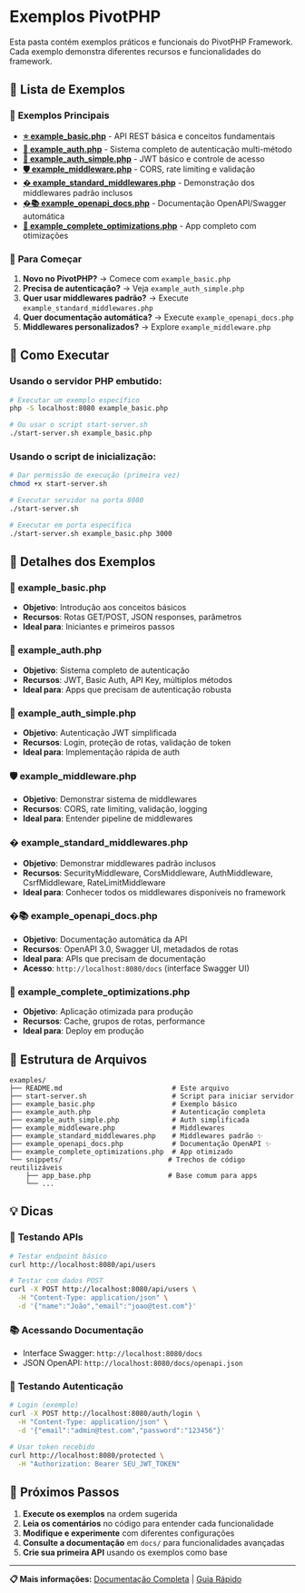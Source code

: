# Exemplos PivotPHP

Esta pasta contém exemplos práticos e funcionais do PivotPHP Framework. Cada exemplo demonstra diferentes recursos e funcionalidades do framework.

## 📂 Lista de Exemplos

### 🌟 **Exemplos Principais**

- **[⭐ example_basic.php](example_basic.php)** - API REST básica e conceitos fundamentais
- **[🔐 example_auth.php](example_auth.php)** - Sistema completo de autenticação multi-método
- **[🔑 example_auth_simple.php](example_auth_simple.php)** - JWT básico e controle de acesso
- **[🛡️ example_middleware.php](example_middleware.php)** - CORS, rate limiting e validação
- **[� example_standard_middlewares.php](example_standard_middlewares.php)** - Demonstração dos middlewares padrão inclusos
- **[�📚 example_openapi_docs.php](example_openapi_docs.php)** - Documentação OpenAPI/Swagger automática
- **[🚀 example_complete_optimizations.php](example_complete_optimizations.php)** - App completo com otimizações

### 🎯 **Para Começar**

1. **Novo no PivotPHP?** → Comece com `example_basic.php`
2. **Precisa de autenticação?** → Veja `example_auth_simple.php`
3. **Quer usar middlewares padrão?** → Execute `example_standard_middlewares.php`
4. **Quer documentação automática?** → Execute `example_openapi_docs.php`
5. **Middlewares personalizados?** → Explore `example_middleware.php`

## 🚀 Como Executar

### Usando o servidor PHP embutido:

```bash
# Executar um exemplo específico
php -S localhost:8080 example_basic.php

# Ou usar o script start-server.sh
./start-server.sh example_basic.php
```

### Usando o script de inicialização:

```bash
# Dar permissão de execução (primeira vez)
chmod +x start-server.sh

# Executar servidor na porta 8080
./start-server.sh

# Executar em porta específica
./start-server.sh example_basic.php 3000
```

## 📖 Detalhes dos Exemplos

### 🌟 example_basic.php
- **Objetivo**: Introdução aos conceitos básicos
- **Recursos**: Rotas GET/POST, JSON responses, parâmetros
- **Ideal para**: Iniciantes e primeiros passos

### 🔐 example_auth.php
- **Objetivo**: Sistema completo de autenticação
- **Recursos**: JWT, Basic Auth, API Key, múltiplos métodos
- **Ideal para**: Apps que precisam de autenticação robusta

### 🔑 example_auth_simple.php
- **Objetivo**: Autenticação JWT simplificada
- **Recursos**: Login, proteção de rotas, validação de token
- **Ideal para**: Implementação rápida de auth

### 🛡️ example_middleware.php
- **Objetivo**: Demonstrar sistema de middlewares
- **Recursos**: CORS, rate limiting, validação, logging
- **Ideal para**: Entender pipeline de middlewares

### � example_standard_middlewares.php
- **Objetivo**: Demonstrar middlewares padrão inclusos
- **Recursos**: SecurityMiddleware, CorsMiddleware, AuthMiddleware, CsrfMiddleware, RateLimitMiddleware
- **Ideal para**: Conhecer todos os middlewares disponíveis no framework

### �📚 example_openapi_docs.php
- **Objetivo**: Documentação automática da API
- **Recursos**: OpenAPI 3.0, Swagger UI, metadados de rotas
- **Ideal para**: APIs que precisam de documentação
- **Acesso**: `http://localhost:8080/docs` (interface Swagger UI)

### 🚀 example_complete_optimizations.php
- **Objetivo**: Aplicação otimizada para produção
- **Recursos**: Cache, grupos de rotas, performance
- **Ideal para**: Deploy em produção

## 🔧 Estrutura de Arquivos

```
examples/
├── README.md                           # Este arquivo
├── start-server.sh                     # Script para iniciar servidor
├── example_basic.php                   # Exemplo básico
├── example_auth.php                    # Autenticação completa
├── example_auth_simple.php             # Auth simplificada
├── example_middleware.php              # Middlewares
├── example_standard_middlewares.php    # Middlewares padrão ✨
├── example_openapi_docs.php            # Documentação OpenAPI ✨
├── example_complete_optimizations.php  # App otimizado
└── snippets/                          # Trechos de código reutilizáveis
    ├── app_base.php                   # Base comum para apps
    └── ...
```

## 💡 Dicas

### 🎯 **Testando APIs**
```bash
# Testar endpoint básico
curl http://localhost:8080/api/users

# Testar com dados POST
curl -X POST http://localhost:8080/api/users \
  -H "Content-Type: application/json" \
  -d '{"name":"João","email":"joao@test.com"}'
```

### 📚 **Acessando Documentação**
- Interface Swagger: `http://localhost:8080/docs`
- JSON OpenAPI: `http://localhost:8080/docs/openapi.json`

### 🔐 **Testando Autenticação**
```bash
# Login (exemplo)
curl -X POST http://localhost:8080/auth/login \
  -H "Content-Type: application/json" \
  -d '{"email":"admin@test.com","password":"123456"}'

# Usar token recebido
curl http://localhost:8080/protected \
  -H "Authorization: Bearer SEU_JWT_TOKEN"
```

## 🌟 Próximos Passos

1. **Execute os exemplos** na ordem sugerida
2. **Leia os comentários** no código para entender cada funcionalidade
3. **Modifique e experimente** com diferentes configurações
4. **Consulte a documentação** em `docs/` para funcionalidades avançadas
5. **Crie sua primeira API** usando os exemplos como base

---

**📋 Mais informações:** [Documentação Completa](../docs/) | [Guia Rápido](../docs/guides/QUICK_START_GUIDE.md)
